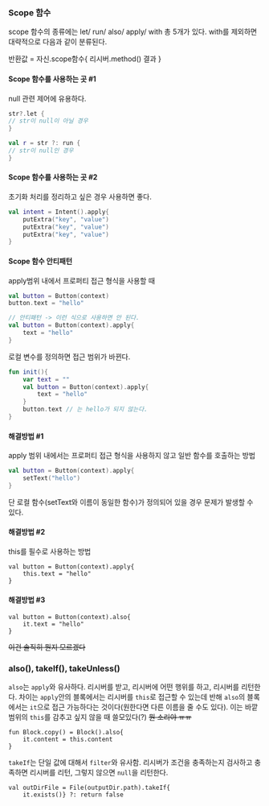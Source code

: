 ### Scope 함수
scope 함수의 종류에는 let/ run/ also/ apply/ with 총 5개가 있다. with를 제외하면 대략적으로 다음과 같이 분류된다. 

반환값 = 자신.scope함수{
        리시버.method()
        결과
}

#### Scope 함수를 사용하는 곳 #1
null 관련 제어에 유용하다.
```kotlin
str?.let {
// str이 null이 아닐 경우
}

val r = str ?: run {
// str이 null인 경우
}
```

#### Scope 함수를 사용하는 곳 #2
초기화 처리를 정리하고 싶은 경우 사용하면 좋다. 
```kotlin
val intent = Intent().apply{
    putExtra("key", "value")
    putExtra("key", "value")
    putExtra("key", "value")
}
```

#### Scope 함수 안티패턴
apply범위 내에서 프로퍼티 접근 형식을 사용할 때
```kotlin
val button = Button(context)
button.text = "hello"

// 안티패턴 -> 이런 식으로 사용하면 안 된다. 
val button = Button(context).apply{
    text = "hello"
}
```
로컬 변수를 정의하면 접근 범위가 바뀐다. 

```kotlin
fun init(){
    var text = ""
    val button = Button(context).apply{
        text = "hello"
    }
    button.text // 는 hello가 되지 않는다.
}
```

#### 해결방법 #1
apply 범위 내에서는 프로퍼티 접근 형식을 사용하지 않고 일반 함수를 호출하는 방법
```kotlin
val button = Button(context).apply{
    setText("hello")
}
```
단 로컬 함수(setText와 이름이 동일한 함수)가 정의되어 있을 경우 문제가 발생할 수 있다. 

#### 해결방법 #2
this를 필수로 사용하는 방법
```
val button = Button(context).apply{
    this.text = "hello"
}
```

#### 해결방법 #3
```
val button = Button(context).also{
    it.text = "hello"
}
```
~~이건 솔직히 뭔지 모르겠다~~

### also(), takeIf(), takeUnless()
`also`는 `apply`와 유사하다. 리시버를 받고, 리시버에 어떤 행위를 하고, 리시버를 리턴한다. 차이는 `apply`안의 블록에서는 리시버를 `this`로 접근할 수 있는데 반해 `also`의 블록에서는 `it`으로 접근 가능하다는 것이다(원한다면 다른 이름을 줄 수도 있다). 이는 바깥 범위의 `this`를 감추고 싶지 않을 때 쓸모있다(?) ~~뭔 소리야 ㅠㅠ~~ 
```
fun Block.copy() = Block().also{
    it.content = this.content
}
```

`takeIf`는 단일 값에 대해서 `filter`와 유사함. 리시버가 조건을 충족하는지 검사하고 충족하면 리시버를 리턴, 그렇지 않으면 `null`을 리턴한다. 
```
val outDirFile = File(outputDir.path).takeIf{
    it.exists()} ?: return false
